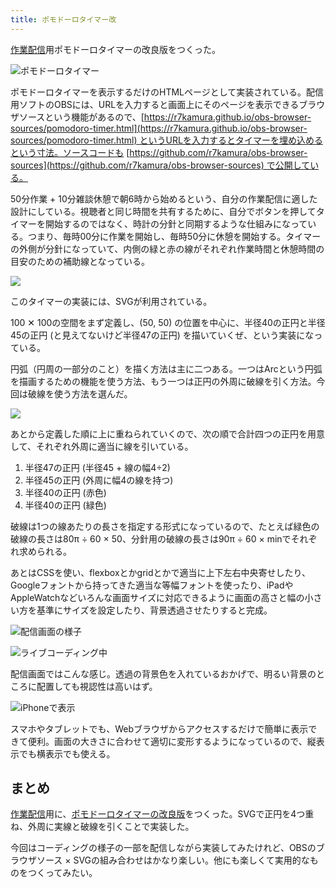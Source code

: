 ```yaml
---
title: ポモドーロタイマー改
---
```

[作業配信](https://www.youtube.com/c/r7kamura)用ポモドーロタイマーの改良版をつくった。

![](https://lh4.googleusercontent.com/tqfnYx4xMCo2HIuykxM0H59ovBHdn9Mg6KQ49H3EHjVucpcBisXECaJ4fsu5BslKCbAAmeEQ7zWNDVAjEQYRrya383vqfOSn51ZXdarDAbltCVWEIW0LqwULQtBpygnuY1azrGQicarw3DEUvXG5v9Zd-Bvk_bZ9i5rBG3dcm43CqDz8OOc2IZoJ8Q "ポモドーロタイマー")

ポモドーロタイマーを表示するだけのHTMLページとして実装されている。配信用ソフトのOBSには、URLを入力すると画面上にそのページを表示できるブラウザソースという機能があるので、[https://r7kamura.github.io/obs-browser-sources/pomodoro-timer.html](https://r7kamura.github.io/obs-browser-sources/pomodoro-timer.html) というURLを入力するとタイマーを埋め込めるという寸法。ソースコードも [https://github.com/r7kamura/obs-browser-sources](https://github.com/r7kamura/obs-browser-sources) で公開している。

50分作業 + 10分雑談休憩で朝6時から始めるという、自分の作業配信に適した設計にしている。視聴者と同じ時間を共有するために、自分でボタンを押してタイマーを開始するのではなく、時計の分針と同期するような仕組みになっている。つまり、毎時00分に作業を開始し、毎時50分に休憩を開始する。タイマーの外側が分針になっていて、内側の緑と赤の線がそれぞれ作業時間と休憩時間の目安のための補助線となっている。

![](https://lh6.googleusercontent.com/LljMKN_bcuDWzclxcRy-z5nwoS0LnnvcsWQ8OtlZL_EV7OPqWyLp5Q687zO_3iYUOC7jp8TOzwKLQ9HVzzNFYMizMDVHI636S3FNTeXDuXlw1HCGT88pJw4BPWp1Km26_ft2XXGedxuFMcT3wIM14lY023t6RxH1rX_aE9Td6jxI3GQP8tQTOBS7Pg)

このタイマーの実装には、SVGが利用されている。

100 ✕ 100の空間をまず定義し、(50, 50) の位置を中心に、半径40の正円と半径45の正円 (と見えてないけど半径47の正円) を描いていくぜ、という実装になっている。

円弧（円周の一部分のこと）を描く方法は主に二つある。一つはArcという円弧を描画するための機能を使う方法、もう一つは正円の外周に破線を引く方法。今回は破線を使う方法を選んだ。

![](https://lh5.googleusercontent.com/8q0MD2jLtrqcJL8jQB9KzIM9zDNLrnEMgA8SFFH6slZ-y_Lx73mz_XmwJhxItAqFKDExY2w7J83C5TWRdd3Eb19boxE0pabAS_MIDc5A-nT96hqVzf-44NMKIws278nkFl1i5p8URIf9lJN2QoJnOTX5rce1TPwRluY2lFxpAYC8PQCSN7nVMXrmdA)

あとから定義した順に上に重ねられていくので、次の順で合計四つの正円を用意して、それぞれ外周に適当に線を引いている。

1.  半径47の正円 (半径45 + 線の幅4÷2)
2.  半径45の正円 (外周に幅4の線を持つ)
3.  半径40の正円 (赤色)
4.  半径40の正円 (緑色)

破線は1つの線あたりの長さを指定する形式になっているので、たとえば緑色の破線の長さは80π ÷ 60 × 50、分針用の破線の長さは90π ÷ 60 × minでそれぞれ求められる。

あとはCSSを使い、flexboxとかgridとかで適当に上下左右中央寄せしたり、Googleフォントから持ってきた適当な等幅フォントを使ったり、iPadやAppleWatchなどいろんな画面サイズに対応できるように画面の高さと幅の小さい方を基準にサイズを設定したり、背景透過させたりすると完成。

![](https://lh6.googleusercontent.com/PYt8cA0Z2C8x6ZcJgFGUiLcwPL04wVUyxabQRQYQdMTI7AJlFs2Ungjusz2bzv3MYG-zkhMq_ybh4AMFdtGbB5jcKpDG7VdnsaFiNvU3ywKGJMEUcDOr03EJOEDnIZjkHh5HhI6rjl6oLWi3rBGM9NLX8xJlN2AQjNDlZV6fRrsy8RlbFy2XHePEYw "配信画面の様子")

![](https://lh5.googleusercontent.com/dlHo2xF3qSw9snKJsx4DtmAHK_QcC7M8X2w2R-D8iy2GzGgRgm6YvvfHsTwgu_71Qutf9vJ7jdY0swUGPR0IOxOmb85w_ygRoMc5iqngM9FTsJ0IDFU5ivMQZ1u_fx6EaaJGScJGd2DYi7F4sgVH1FN-FHo5a12CUxBN1--QSjbi7AhUN4DdPvIW6Q "ライブコーディング中")

配信画面ではこんな感じ。透過の背景色を入れているおかげで、明るい背景のところに配置しても視認性は高いはず。

![](https://lh5.googleusercontent.com/AvhuhgcdM9lz1rrDigkgrU9kLCnaXMhCpxa_IWxrxWhE1lj_IfxB64jMl0AF5FDcPWmPA8fz29eKspub_q1GbF9neiHl1jj2sw0PPpBtAuLRgBCBOvCngFlQQOk0TPMy_ayi2Z8ZhyxCJqnO5JDq7Hc930LnuwDDRJaUFqfLjhhJ4niY0ny8uq253w "iPhoneで表示")

スマホやタブレットでも、Webブラウザからアクセスするだけで簡単に表示できて便利。画面の大きさに合わせて適切に変形するようになっているので、縦表示でも横表示でも使える。

まとめ
---

[作業配信](https://www.youtube.com/c/r7kamura)用に、[ポモドーロタイマーの改良版](https://github.com/r7kamura/obs-browser-sources)をつくった。SVGで正円を4つ重ね、外周に実線と破線を引くことで実装した。

今回はコーディングの様子の一部を配信しながら実装してみたけれど、OBSのブラウザソース × SVGの組み合わせはかなり楽しい。他にも楽しくて実用的なものをつくってみたい。
